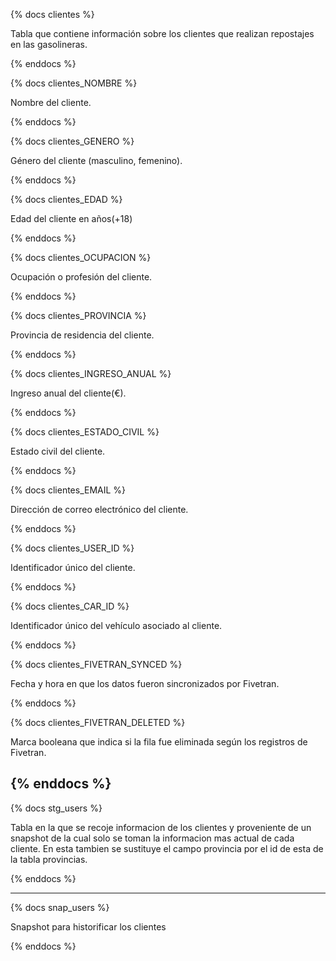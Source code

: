 {% docs clientes %}

Tabla que contiene información sobre los clientes que realizan repostajes en las gasolineras.

{% enddocs %}

{% docs clientes_NOMBRE %}

Nombre del cliente.

{% enddocs %}

{% docs clientes_GENERO %}

Género del cliente (masculino, femenino).

{% enddocs %}

{% docs clientes_EDAD %}

Edad del cliente en años(+18)

{% enddocs %}

{% docs clientes_OCUPACION %}

Ocupación o profesión del cliente.

{% enddocs %}

{% docs clientes_PROVINCIA %}

Provincia de residencia del cliente.

{% enddocs %}

{% docs clientes_INGRESO_ANUAL %}

Ingreso anual del cliente(€).

{% enddocs %}

{% docs clientes_ESTADO_CIVIL %}

Estado civil del cliente.

{% enddocs %}

{% docs clientes_EMAIL %}

Dirección de correo electrónico del cliente.

{% enddocs %}

{% docs clientes_USER_ID %}

Identificador único del cliente.

{% enddocs %}

{% docs clientes_CAR_ID %}

Identificador único del vehículo asociado al cliente.

{% enddocs %}

{% docs clientes_FIVETRAN_SYNCED %}

Fecha y hora en que los datos fueron sincronizados por Fivetran.

{% enddocs %}

{% docs clientes_FIVETRAN_DELETED %}

Marca booleana que indica si la fila fue eliminada según los registros de Fivetran.

{% enddocs %}
---------------------------------------

{% docs stg_users %}

Tabla en la que se recoje informacion de los clientes y proveniente de un snapshot
de la cual solo se toman la informacion mas actual de cada cliente.
En esta tambien se sustituye el campo provincia por el id de esta de la tabla provincias.

{% enddocs %}

---------------------------------------

{% docs snap_users %}

Snapshot para historificar los clientes

{% enddocs %}
